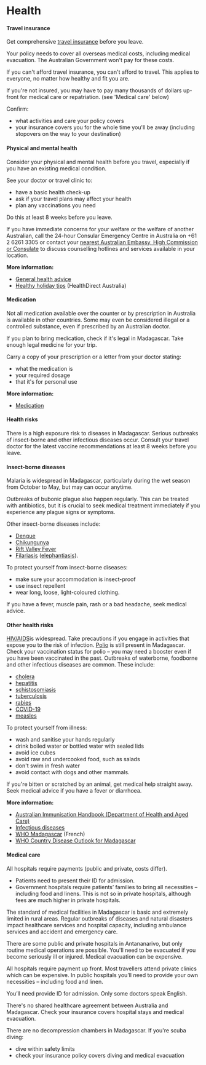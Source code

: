# Health

#### Travel insurance

Get comprehensive [travel insurance](/before-you-go/the-basics/travel-insurance "Travel insurance") before you leave.

Your policy needs to cover all overseas medical costs, including medical evacuation. The Australian Government won't pay for these costs.

If you can't afford travel insurance, you can't afford to travel. This applies to everyone, no matter how healthy and fit you are.

If you're not insured, you may have to pay many thousands of dollars up-front for medical care or repatriation. (see 'Medical care' below)

Confirm:

* what activities and care your policy covers
* your insurance covers you for the whole time you'll be away (including stopovers on the way to your destination)

#### Physical and mental health

Consider your physical and mental health before you travel, especially if you have an existing medical condition.

See your doctor or travel clinic to:

* have a basic health check-up
* ask if your travel plans may affect your health
* plan any vaccinations you need

Do this at least 8 weeks before you leave.

If you have immediate concerns for your welfare or the welfare of another Australian, call the 24-hour Consular Emergency Centre in Australia on +61 2 6261 3305 or contact your [nearest Australian Embassy, High Commission or Consulate](https://www.dfat.gov.au/about-us/our-locations/missions/our-embassies-and-consulates-overseas) to discuss counselling hotlines and services available in your location.

**More information:**

* [General health advice](https://www.smartraveller.gov.au/before-you-go/health)
* [Healthy holiday tips](https://www.healthdirect.gov.au/healthy-holiday-tips-infographic) (HealthDirect Australia)

#### Medication

Not all medication available over the counter or by prescription in Australia is available in other countries. Some may even be considered illegal or a controlled substance, even if prescribed by an Australian doctor.

If you plan to bring medication, check if it's legal in Madagascar. Take enough legal medicine for your trip.

Carry a copy of your prescription or a letter from your doctor stating:

* what the medication is
* your required dosage
* that it's for personal use

**More information:**

* [Medication](/before-you-go/health/medications "Medication and medical equipment")

#### Health risks

There is a high exposure risk to diseases in Madagascar. Serious outbreaks of insect-borne and other infectious diseases occur. Consult your travel doctor for the latest vaccine recommendations at least 8 weeks before you leave.

#### Insect-borne diseases

Malaria is widespread in Madagascar, particularly during the wet season from October to May, but may can occur anytime. 

Outbreaks of bubonic plague also happen regularly. This can be treated with antibiotics, but it is crucial to seek medical treatment immediately if you experience any plague signs or symptoms.

Other insect-borne diseases include:

* [Dengue](https://www.health.gov.au/diseases/dengue-virus-infection)
* [Chikungunya](https://www.healthdirect.gov.au/chikungunya-virus)
* [Rift Valley Fever](https://www.who.int/news-room/fact-sheets/detail/rift-valley-fever)
* [Filariasis](https://www.who.int/news-room/fact-sheets/detail/lymphatic-filariasis) ([elephantiasis](https://www.healthdirect.gov.au/elephantiasis)).

To protect yourself from insect-borne diseases:

* make sure your accommodation is insect-proof
* use insect repellent
* wear long, loose, light-coloured clothing.

If you have a fever, muscle pain, rash or a bad headache, seek medical advice.

#### Other health risks

[HIV/AIDS](https://www.healthdirect.gov.au/hiv-infection-and-aids)is widespread. Take precautions if you engage in activities that expose you to the risk of infection. [Polio](https://www.healthdirect.gov.au/polio) is still present in Madagascar. Check your vaccination status for polio – you may need a booster even if you have been vaccinated in the past. Outbreaks of waterborne, foodborne and other infectious diseases are common. These include:

* [cholera](https://www.healthdirect.gov.au/cholera)
* [hepatitis](https://www.healthdirect.gov.au/hepatitis)
* [schistosomiasis](https://www.who.int/news-room/fact-sheets/detail/schistosomiasis)
* [tuberculosis](https://www.healthdirect.gov.au/tuberculosis)
* [rabies](https://www.healthdirect.gov.au/rabies)
* [COVID-19](https://www.healthdirect.gov.au/covid-19)
* [measles](https://www.healthdirect.gov.au/measles)

To protect yourself from illness:

* wash and sanitise your hands regularly
* drink boiled water or bottled water with sealed lids
* avoid ice cubes
* avoid raw and undercooked food, such as salads
* don't swim in fresh water
* avoid contact with dogs and other mammals.

If you're bitten or scratched by an animal, get medical help straight away. Seek medical advice if you have a fever or diarrhoea.

**More information:**

* [Australian Immunisation Handbook (Department of Health and Aged Care)](https://immunisationhandbook.health.gov.au/)
* [Infectious diseases](https://www.smartraveller.gov.au/before-you-go/health/diseases)
* [WHO Madagascar](https://www.afro.who.int/fr/countries/madagascar) (French)
* [WHO Country Disease Outlook for Madagascar](https://www.afro.who.int/sites/default/files/2023-08/Madagascar.pdf)

#### Medical care

All hospitals require payments (public and private, costs differ). 

* Patients need to present their ID for admission.
* Government hospitals require patients’ families to bring all necessities – including food and linens. This is not so in private hospitals, although fees are much higher in private hospitals.

The standard of medical facilities in Madagascar is basic and extremely limited in rural areas. Regular outbreaks of diseases and natural disasters impact healthcare services and hospital capacity, including ambulance services and accident and emergency care.

There are some public and private hospitals in Antananarivo, but only routine medical operations are possible. You'll need to be evacuated if you become seriously ill or injured. Medical evacuation can be expensive.

All hospitals require payment up front. Most travellers attend private clinics which can be expensive. In public hospitals you’ll need to provide your own necessities – including food and linen. 

You’ll need provide ID for admission. Only some doctors speak English.

There's no shared healthcare agreement between Australia and Madagascar. Check your insurance covers hospital stays and medical evacuation.

There are no decompression chambers in Madagascar. If you're scuba diving:

* dive within safety limits
* check your insurance policy covers diving and medical evacuation